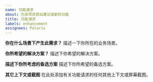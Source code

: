 ```yaml
---
name: 功能请求
about: 为该项目提出建议或新的功能
title: 功能请求
labels: enhancement
assignees: Polaris
---
```


**你在什么场景下产生此需求？**
描述一下你所在的业务场景。

**你所希望的解决方案？**
描述下你希望的解决方案。

**描述下你所考虑的备选方案**
描述下你所希望的备选方案。

**其它上下文或截图**
在此处添加有关功能请求的任何其他上下文或屏幕截图。
